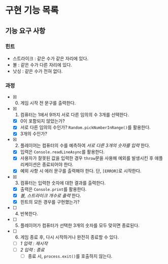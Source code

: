 # 구현 기능 목록

## 기능 요구 사항

### 힌트

- 스트라이크 : 같은 수가 같은 자리에 있다.
- 볼 : 같은 수가 다른 자리에 있다.
- 낫싱 : 같은 수가 전혀 없다.

### 과정

- [x] 0. 게임 시작 전 문구를 출력한다.
- [x] 1. 컴퓨터는 1에서 9까지 서로 다른 임의의 수 3개를 선택한다.
  - [x] 0이 포함되지 않았는가?
  - [x] 서로 다른 임의의 수인가? `Random.pickNumberInRange()`를 활용한다.
  - [x] 3개의 수인가?
- [x] 2. 플레이어는 컴퓨터의 수를 예측하여 _서로 다른 3개의 숫자를 입력_ 한다.
  - [x] 입력은 `Console.readLineAsync`를 활용한다.
  - [x] 사용자가 잘못된 값을 입력한 경우 `throw`문을 사용해 예외를 발생시킨 후 애플리케이션은 종료되어야 한다.
  - [x] 예외 사항 시 에러 문구를 출력해야 한다. 단, `[ERROR]`로 시작한다.
- [x] 3. 컴퓨터는 입력한 숫자에 대한 결과를 출력한다.
  - [x] 출력은 `Console.print`를 활용한다.
  - [x] _볼, 스트라이크 개수로 출력_ 한다.
  - [x] 힌트의 모든 경우를 구현했는가?
- [ ] 4. 반복한다.
- [ ] 5. 플레이어가 컴퓨터가 선택한 3개의 숫자를 모두 맞히면 종료된다.
- [ ] 6. 게임 종료 후, 다시 시작하거나 완전히 종료할 수 있다.
  - [ ] _1 입력 : 재시작_
  - [ ] _2 입력 : 종료_
    - [ ] 종료 시, `process.exit()`를 호출하지 않는다.
